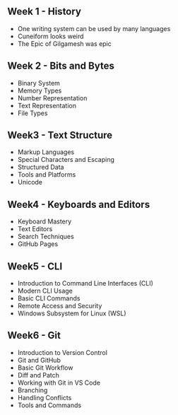 ## Week 1 - History
- One writing system can be used by many languages
- Cuneiform looks weird
- The Epic of Gilgamesh was epic
## Week 2 - Bits and Bytes
- Binary System
- Memory Types
- Number Representation
- Text Representation
- File Types
## Week3 - Text Structure
- Markup Languages
- Special Characters and Escaping
- Structured Data
- Tools and Platforms
- Unicode
## Week4 - Keyboards and Editors
- Keyboard Mastery
- Text Editors
- Search Techniques
- GitHub Pages
## Week5 - CLI
- Introduction to Command Line Interfaces (CLI)
- Modern CLI Usage
- Basic CLI Commands
- Remote Access and Security
- Windows Subsystem for Linux (WSL)
## Week6 - Git
- Introduction to Version Control
- Git and GitHub
- Basic Git Workflow
- Diff and Patch
- Working with Git in VS Code
- Branching
- Handling Conflicts
- Tools and Commands





